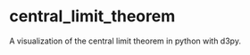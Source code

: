 central_limit_theorem
=====================

A visualization of the central limit theorem in python with d3py.
